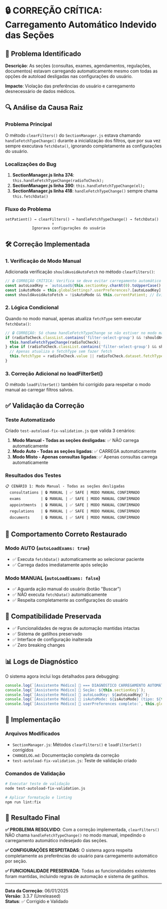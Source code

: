 # 🔒 CORREÇÃO CRÍTICA: Carregamento Automático Indevido das Seções

## 🚨 Problema Identificado

**Descrição**: As seções (consultas, exames, agendamentos, regulações, documentos) estavam carregando automaticamente mesmo com todas as opções de autoload desligadas nas configurações do usuário.

**Impacto**: Violação das preferências do usuário e carregamento desnecessário de dados médicos.

## 🔍 Análise da Causa Raiz

### Problema Principal
O método `clearFilters()` do `SectionManager.js` estava chamando `handleFetchTypeChange()` durante a inicialização dos filtros, que por sua vez sempre executava `fetchData()`, ignorando completamente as configurações do usuário.

### Localizações do Bug
1. **SectionManager.js linha 374**: `this.handleFetchTypeChange(radioToCheck);`
2. **SectionManager.js linha 390**: `this.handleFetchTypeChange(el);`
3. **SectionManager.js linha 418**: `handleFetchTypeChange()` sempre chama `this.fetchData()`

### Fluxo do Problema
```
setPatient() → clearFilters() → handleFetchTypeChange() → fetchData()
                     ↑
            Ignorava configurações do usuário
```

## 🛠️ Correção Implementada

### 1. Verificação de Modo Manual
Adicionada verificação `shouldAvoidAutoFetch` no método `clearFilters()`:

```javascript
// 🔒 CORREÇÃO CRÍTICA: Verifica se deve evitar carregamento automático
const autoLoadKey = `autoLoad${this.sectionKey.charAt(0).toUpperCase() + this.sectionKey.slice(1)}`;
const isAutoMode = this.globalSettings?.userPreferences?.[autoLoadKey] === true;
const shouldAvoidAutoFetch = !isAutoMode && this.currentPatient; // Evita fetch automático no modo manual
```

### 2. Lógica Condicional
Quando no modo manual, apenas atualiza `fetchType` sem executar `fetchData()`:

```javascript
// 🔒 CORREÇÃO: Só chama handleFetchTypeChange se não estiver no modo manual
if (radioToCheck.classList.contains('filter-select-group') && !shouldAvoidAutoFetch) {
  this.handleFetchTypeChange(radioToCheck);
} else if (radioToCheck.classList.contains('filter-select-group') && shouldAvoidAutoFetch) {
  // Apenas atualiza o fetchType sem fazer fetch
  this.fetchType = radioToCheck.value || radioToCheck.dataset.fetchType;
}
```

### 3. Correção Adicional no loadFilterSet()
O método `loadFilterSet()` também foi corrigido para respeitar o modo manual ao carregar filtros salvos.

## ✅ Validação da Correção

### Teste Automatizado
Criado `test-autoload-fix-validation.js` que valida 3 cenários:

1. **Modo Manual - Todas as seções desligadas**: ✅ NÃO carrega automaticamente
2. **Modo Auto - Todas as seções ligadas**: ✅ CARREGA automaticamente  
3. **Modo Misto - Apenas consultas ligadas**: ✅ Apenas consultas carrega automaticamente

### Resultados dos Testes
```
📋 CENÁRIO 1: Modo Manual - Todas as seções desligadas
  consultations | 🔒 MANUAL | ✅ SAFE | MODO MANUAL CONFIRMADO
  exams         | 🔒 MANUAL | ✅ SAFE | MODO MANUAL CONFIRMADO
  appointments  | 🔒 MANUAL | ✅ SAFE | MODO MANUAL CONFIRMADO
  regulations   | 🔒 MANUAL | ✅ SAFE | MODO MANUAL CONFIRMADO
  documents     | 🔒 MANUAL | ✅ SAFE | MODO MANUAL CONFIRMADO
```

## 🎯 Comportamento Correto Restaurado

### Modo AUTO (`autoLoadExams: true`)
- ✅ Executa `fetchData()` automaticamente ao selecionar paciente
- ✅ Carrega dados imediatamente após seleção

### Modo MANUAL (`autoLoadExams: false`)  
- ✅ Aguarda ação manual do usuário (botão "Buscar")
- ✅ NÃO executa `fetchData()` automaticamente
- ✅ Respeita completamente as configurações do usuário

## 🔧 Compatibilidade Preservada

- ✅ Funcionalidades de regras de automação mantidas intactas
- ✅ Sistema de gatilhos preservado
- ✅ Interface de configuração inalterada
- ✅ Zero breaking changes

## 📊 Logs de Diagnóstico

O sistema agora inclui logs detalhados para debugging:

```javascript
console.log(`[Assistente Médico] 🔧 === DIAGNÓSTICO CARREGAMENTO AUTOMÁTICO ===`);
console.log(`[Assistente Médico] 🔧 Seção: ${this.sectionKey}`);
console.log(`[Assistente Médico] 🔧 autoLoadKey: ${autoLoadKey}`);
console.log(`[Assistente Médico] 🔧 isAutoMode: ${isAutoMode} (tipo: ${typeof isAutoMode})`);
console.log(`[Assistente Médico] 🔧 userPreferences completo:`, this.globalSettings.userPreferences);
```

## 🚀 Implementação

### Arquivos Modificados
- `SectionManager.js`: Métodos `clearFilters()` e `loadFilterSet()` corrigidos
- `CHANGELOG.md`: Documentação completa da correção
- `test-autoload-fix-validation.js`: Teste de validação criado

### Comandos de Validação
```bash
# Executar teste de validação
node test-autoload-fix-validation.js

# Aplicar formatação e linting
npm run lint:fix
```

## 🎉 Resultado Final

**✅ PROBLEMA RESOLVIDO**: Com a correção implementada, `clearFilters()` NÃO chama `handleFetchTypeChange()` no modo manual, impedindo o carregamento automático indesejado das seções.

**✅ CONFIGURAÇÕES RESPEITADAS**: O sistema agora respeita completamente as preferências do usuário para carregamento automático por seção.

**✅ FUNCIONALIDADE PRESERVADA**: Todas as funcionalidades existentes foram mantidas, incluindo regras de automação e sistema de gatilhos.

---

**Data da Correção**: 06/01/2025  
**Versão**: 3.3.7 (Unreleased)  
**Status**: ✅ Corrigido e Validado